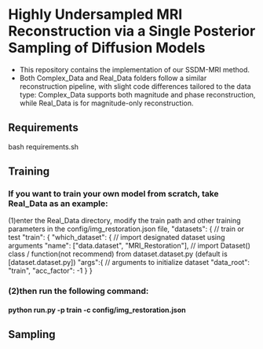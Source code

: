 
# Highly Undersampled MRI Reconstruction via a Single Posterior Sampling of Diffusion Models
- This repository contains the implementation of our SSDM-MRI method.
- Both Complex_Data and Real_Data folders follow a similar reconstruction pipeline, with slight code differences tailored to the data type: Complex_Data supports both magnitude and phase reconstruction, while Real_Data is for magnitude-only reconstruction.

## Requirements
  bash requirements.sh

## Training
### If you want to train your own model from scratch, take Real_Data as an example:
(1)enter the Real_Data directory, modify the train path and other training parameters in the config/img_restoration.json file,
     "datasets": { // train or test
      "train": {
        "which_dataset": {  // import designated dataset using arguments
        "name": ["data.dataset", "MRI_Restoration"], // import Dataset() class / function(not recommend) from dataset.dataset.py (default is [dataset.dataset.py])
        "args":{ // arguments to initialize dataset
            "data_root": "train",
             "acc_factor": -1
         }
         }
### (2)then run the following command:  
#### python run.py -p train -c config/img_restoration.json



## Sampling 
### 

